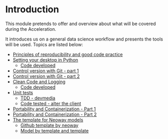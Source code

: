# Introduction

This module pretends to offer and overview about what will be covered during the Acceleration.

It introduces us on a general data science workflow and presents the tools will be used. Topics are listed below:

* [Principles of reproducibility and good code practice](https://www.youtube.com/watch?v=A2TLkInUUDQ)
* [Setting your desktop in Python](https://www.youtube.com/watch?v=10gx94YFlnY)
    * [Code developed](01-example)
* [Control version with Git - part 1](https://www.youtube.com/watch?v=SLPlRAFM6Bw)
* [Control version with Git - part 2](https://www.youtube.com/watch?v=YKdhuZWXPTw)
* [Clean Code and Logging](https://www.youtube.com/watch?v=WqZ5JBWae60)
    * [Code developed](02-apiRest)
* [Unit tests](https://www.youtube.com/watch?v=D13Cw6fnxA0)
    * [TDD - devmedia](https://www.devmedia.com.br/test-driven-development-tdd-simples-e-pratico/18533)
    * [Code tested - alter the client](02-apiRest)
* [Portability and Containerization - Part 1](https://youtu.be/pEeo4CcTPn8)
* [Portability and Containerization - Part 2](https://www.youtube.com/watch?v=ICuWUBrc-CE)
* [The template for Neoway models](https://www.youtube.com/watch?v=90DBx3kAoMw)
    * [Github template by neoway](https://github.com/NeowayLabs/data-science-template)
    * [Model by template and template](03-modelNeoWay)
